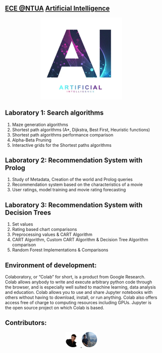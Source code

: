 ## [ECE @NTUA](https://www.ece.ntua.gr/en/undergraduate/info) [Artificial Intelligence](https://www.ece.ntua.gr/en/undergraduate/courses/3287)

<p align="center">
  <img src="etc/ai logo.png" alt="AI's Custom Image" width="270" height="270" />
</p>

## Laboratory 1: Search algorithms
1. Maze generation algorithms
2. Shortest path algorithms (A*, Dijkstra, Best First, Heuristic functions)
3. Shortest path algorithms performance comparison
4. Alpha-Beta Pruning
5. Interactive grids for the Shortest paths algorithms

## Laboratory 2: Recommendation System with Prolog 
1. Study of Metadata, Creation of the world and Prolog queries
2. Recommendation system based on the characteristics of a movie
3. User ratings, model training and movie rating forecasting

## Laboratory 3: Recommendation System with Decision Trees
1. Set values
2. Rating based chart comparisons
3. Preprocessing values & CART Algorithm
4. CART Algorithm, Custom CART Algorithm & Decision Tree Algorithm comparison
5. Random Forest Implementations & Comparisons

## Environment of development:
Colaboratory, or “Colab” for short, is a product from Google Research. Colab allows anybody to write and execute arbitrary python code through the browser, and is especially well suited to machine learning, data analysis and education. Colab allows you to use and share Jupyter notebooks with others without having to download, install, or run anything. Colab also offers access free of charge to computing resources including GPUs. Jupyter is the open source project on which Colab is based. 

## Contributors:
<p align="center">
    <a href="https://github.com/VikentiosVitalis">
      <img src="/etc/vikentios.png" width="10%">
    </a>  
    <a href="https://github.com/AlexandrosMantzafinis">
      <img src="/etc/alexandros.png" width="10%">
    </a>  
<p>

